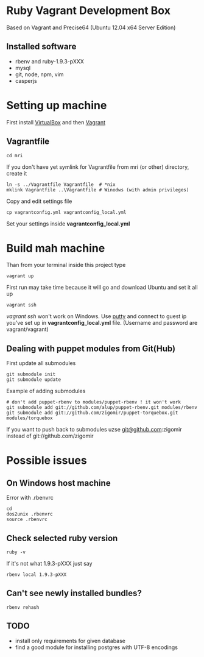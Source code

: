 # Ruby Vagrant Development Box

Based on Vagrant and Precise64 (Ubuntu 12.04 x64 Server Edition)

## Installed software

* rbenv and ruby-1.9.3-pXXX
* mysql
* git, node, npm, vim
* casperjs

# Setting up machine

First install [VirtualBox](https://www.virtualbox.org/) and then [Vagrant](http://www.vagrantup.com/)

## Vagrantfile

    cd mri

If you don't have yet symlink for Vagrantfile from mri (or other) directory, create it

    ln -s ../Vagrantfile Vagrantfile  # *nix
    mklink Vagrantfile ..\Vagrantfile # Winodws (with admin privileges)

Copy and edit settings file

	cp vagrantconfig.yml vagrantconfig_local.yml

Set your settings inside **vagrantconfig_local.yml**


# Build mah machine
Than from your terminal inside this project type

    vagrant up

First run may take time because it will go and download Ubuntu and set it all up

    vagrant ssh
    
*vagrant ssh* won't work on Windows. Use [putty](http://www.chiark.greenend.org.uk/~sgtatham/putty/download.html) 
and connect to guest ip you've set up in **vagrantconfig_local.yml** file. (Username and password are vagrant/vagrant)

## Dealing with puppet modules from Git(Hub)

First update all submodules

    git submodule init
    git submodule update

Example of adding submodules

    # don't add puppet-rbenv to modules/puppet-rbenv ! it won't work
    git submodule add git://github.com/alup/puppet-rbenv.git modules/rbenv
    git submodule add git://github.com/zigomir/puppet-torquebox.git modules/torquebox

If you want to push back to submodules uzse git@github.com:zigomir instead of git://github.com/zigomir

# Possible issues

## On Windows host machine
Error with .rbenvrc

    cd
    dos2unix .rbenvrc
    source .rbenvrc

## Check selected ruby version

    ruby -v

If it's not what 1.9.3-pXXX just say

    rbenv local 1.9.3-pXXX

## Can't see newly installed bundles?

    rbenv rehash


## TODO

* install only requirements for given database
* find a good module for installing postgres with UTF-8 encodings
